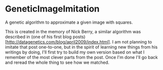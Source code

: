 # GeneticImageImitation

A genetic algorithm to approximate a given image with squares. 

This is created in the memory of Nick Berry, a similar algorithm was described in (one of his first blog posts)[http://datagenetics.com/blog/april2009/index.html]. I am not planning to imitate that post one-to-one, but in the spirit of learning new things from his writings by doing, I'll first try to build my own version based on what I remember of the most clever parts from the post. Once I'm done I'll go back and reread the whole thing to see how we matched.
